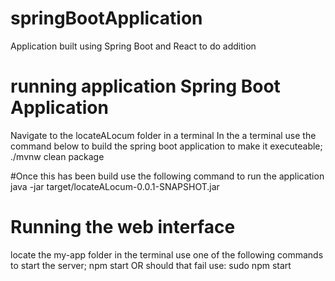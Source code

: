 # springBootApplication
Application built using Spring Boot and React to do addition

# running application Spring Boot Application
Navigate to the locateALocum folder in a terminal
In the a terminal use the command below to build the spring boot application to make it executeable;
./mvnw clean package

#Once this has been build use the following command to run the application
java -jar target/locateALocum-0.0.1-SNAPSHOT.jar

# Running the web interface
locate the my-app folder in the terminal
use one of the following commands to start the server;
npm start
OR should that fail use:
sudo npm start



